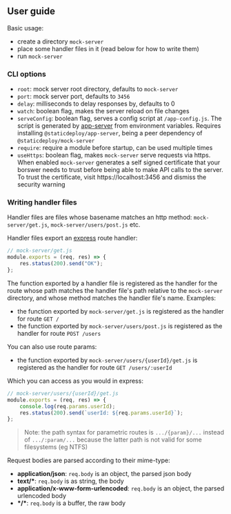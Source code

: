 ## User guide

Basic usage:

- create a directory `mock-server`
- place some handler files in it (read below for how to write them)
- run `mock-server`

### CLI options

- `root`: mock server root directory, defaults to `mock-server`
- `port`: mock server port, defaults to `3456`
- `delay`: milliseconds to delay responses by, defaults to 0
- `watch`: boolean flag, makes the server reload on file changes
- `serveConfig`: boolean flag, serves a config script at `/app-config.js`. The
  script is generated by
  [app-server](https://github.com/staticdeploy/app-server) from environment
  variables. Requires installing `@staticdeploy/app-server`, being a peer
  dependency of `@staticdeploy/mock-server`
- `require`: require a module before startup, can be used multiple times
- `useHttps`: boolean flag, makes `mock-server` serve requests via https. When
  enabled `mock-server` generates a self signed certificate that your borswer
  needs to trust before being able to make API calls to the server. To trust the
  certificate, visit https://localhost:3456 and dismiss the security warning

### Writing handler files

Handler files are files whose basename matches an http method:
`mock-server/get.js`, `mock-server/users/post.js` etc.

Handler files export an [express](http://expressjs.com) route handler:

```js
// mock-server/get.js
module.exports = (req, res) => {
    res.status(200).send("OK");
};
```

The function exported by a handler file is registered as the handler for the
route whose path matches the handler file's path relative to the `mock-server`
directory, and whose method matches the handler file's name. Examples:

- the function exported by `mock-server/get.js` is registered as the handler
  for route `GET /`
- the function exported by `mock-server/users/post.js` is registered as the
  handler for route `POST /users`

You can also use route params:

- the function exported by `mock-server/users/{userId}/get.js` is registered as
  the handler for route `GET /users/:userId`

Which you can access as you would in express:

```js
// mock-server/users/{userId}/get.js
module.exports = (req, res) => {
    console.log(req.params.userId);
    res.status(200).send(`userId: ${req.params.userId}`);
};
```

> Note: the path syntax for parametric routes is `.../{param}/...` instead of
> `.../:param/...` because the latter path is not valid for some filesystems (eg
> NTFS)

Request bodies are parsed according to their mime-type:

- **application/json**: `req.body` is an object, the parsed json body
- **text/\***: `req.body` is as string, the body
- **application/x-www-form-urlencoded**: `req.body` is an object, the parsed
  urlencoded body
- **\*/\***: `req.body` is a buffer, the raw body
